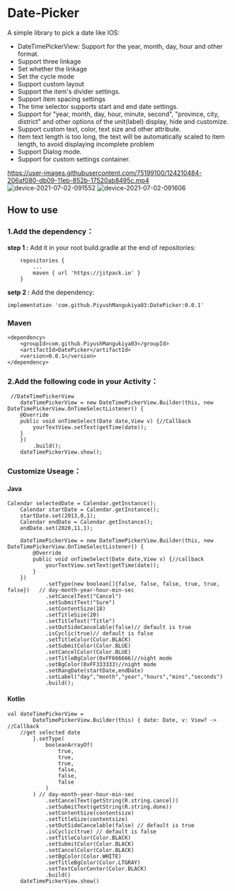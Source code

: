 # Date-Picker
 A simple library to pick a date like IOS:
 
* DateTimePickerView: Support for the year, month, day, hour and other format.
* Support three linkage
* Set whether the linkage
* Set the cycle mode
* Support custom layout
* Support the item's divider settings.
* Support item spacing settings
* The time selector supports start and end date settings.
* Support for "year, month, day, hour, minute, second", "province, city, district" and other options of the unit(label) display, hide and customize.
* Support custom text, color, text size and other attribute.
* Item text length is too long, the text will be automatically scaled to item length, to avoid displaying incomplete problem
* Support Dialog mode.
* Support for custom settings container.



https://user-images.githubusercontent.com/75199100/124210484-206af080-db09-11eb-852b-17520ab8495c.mp4 ![device-2021-07-02-091552](https://user-images.githubusercontent.com/75199100/124217614-40ed7780-db16-11eb-99bc-7a8e661ead33.png)
![device-2021-07-02-091606](https://user-images.githubusercontent.com/75199100/124217619-42b73b00-db16-11eb-927b-80a27b181507.png)




<h2>How to use</h2>

<h3>1.Add the dependency：</h3>
 
 **step 1 :** Add it in your root build.gradle at the end of repositories:
 
		repositories {
			...
			maven { url 'https://jitpack.io' }
		}
 
 **setp 2 :** Add the dependency:
 
 	implementation 'com.github.PiyushMangukiya03:DatePicker:0.0.1'
 
 <h3>Maven</h3>
  
  	<dependency>
	    <groupId>com.github.PiyushMangukiya03</groupId>
	    <artifactId>DatePicker</artifactId>
	    <version>0.0.1</version>
	</dependency>
  
  
<h3>2.Add the following code in your Activity：</h3>
	
	 //DateTimePickerView
	    dateTimePickerView = new DateTimePickerView.Builder(this, new DateTimePickerView.OnTimeSelectListener() {
		@Override
		public void onTimeSelect(Date date,View v) {//Callback
		    yourTextView.setText(getTime(date));
		}
	    })
		    .build();
	    dateTimePickerView.show();
 
<h3> Customize Useage：</h3>

<h4> Java </h4>
	
 	Calendar selectedDate = Calendar.getInstance();
        Calendar startDate = Calendar.getInstance();
        startDate.set(2013,0,1);
        Calendar endDate = Calendar.getInstance();
        endDate.set(2020,11,1);

        dateTimePickerView = new DateTimePickerView.Builder(this, new DateTimePickerView.OnTimeSelectListener() {
            @Override
            public void onTimeSelect(Date date,View v) {//callback
                yourTextView.setText(getTime(date));
            }
        })     
                .setType(new boolean[]{false, false, false, true, true, false})   // day-month-year-hour-min-sec
                .setCancelText("Cancel")
                .setSubmitText("Sure")
                .setContentSize(18)
                .setTitleSize(20)
                .setTitleText("Title")
                .setOutSideCancelable(false)// default is true
                .isCyclic(true)// default is false
                .setTitleColor(Color.BLACK)
                .setSubmitColor(Color.BLUE)
                .setCancelColor(Color.BLUE)
                .setTitleBgColor(0xFF666666)//night mode
                .setBgColor(0xFF333333)//night mode
                .setRangDate(startDate,endDate)
                .setLabel("day","month","year","hours","mins","seconds")
                .build();
		
<h4> Kotlin </h4>

	val dateTimePickerView =
            DateTimePickerView.Builder(this) { date: Date, v: View? ->  //Callback
		//get selected date
            }.setType(
                booleanArrayOf(
                    true,
                    true,
                    true,
                    false,
                    false,
                    false
                )
            ) // day-month-year-hour-min-sec
                .setCancelText(getString(R.string.cancel))
                .setSubmitText(getString(R.string.done))
                .setContentSize(contentsize)
                .setTitleSize(contentsize)
                .setOutSideCancelable(false) // default is true
                .isCyclic(true) // default is false
                .setTitleColor(Color.BLACK)
                .setSubmitColor(Color.BLACK)
                .setCancelColor(Color.BLACK)
                .setBgColor(Color.WHITE)
                .setTitleBgColor(Color.LTGRAY)
                .setTextColorCenter(Color.BLACK)
                .build()
        dateTimePickerView.show()
